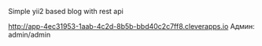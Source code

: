 Simple yii2 based blog with rest api 

http://app-4ec31953-1aab-4c2d-8b5b-bbd40c2c7ff8.cleverapps.io
Админ: admin/admin
